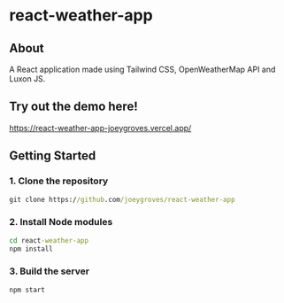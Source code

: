 # react-weather-app

## About <a name = "about"></a>

A React application made using Tailwind CSS, OpenWeatherMap API and Luxon JS.

## Try out the demo here!

https://react-weather-app-joeygroves.vercel.app/

## Getting Started

### 1. Clone the repository
```cmd
git clone https://github.com/joeygroves/react-weather-app
```

### 2. Install Node modules
```cmd
cd react-weather-app
npm install
```

### 3. Build the server
```cmd
npm start
```
